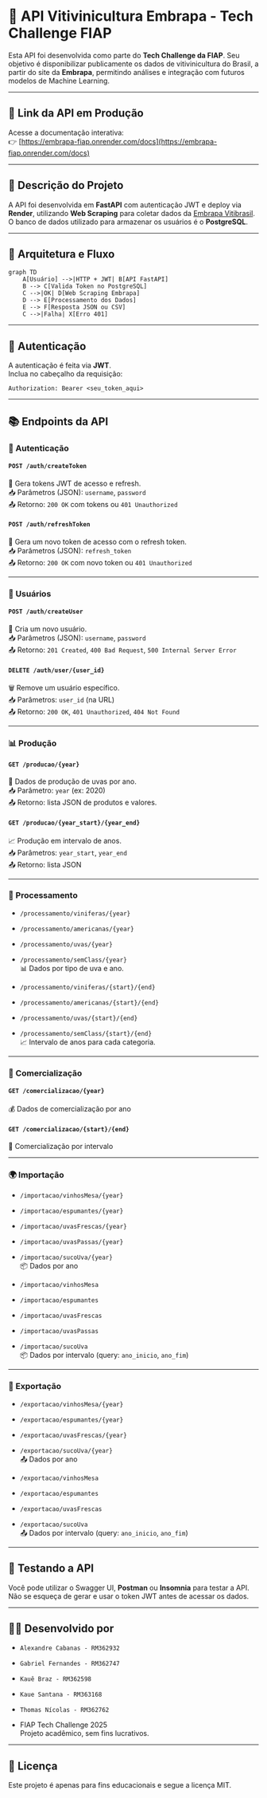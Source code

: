 # 🍇 API Vitivinicultura Embrapa - Tech Challenge FIAP

Esta API foi desenvolvida como parte do **Tech Challenge da FIAP**. Seu objetivo é disponibilizar publicamente os dados de vitivinicultura do Brasil, a partir do site da **Embrapa**, permitindo análises e integração com futuros modelos de Machine Learning.

---

## 🚀 Link da API em Produção

Acesse a documentação interativa:  
👉 [https://embrapa-fiap.onrender.com/docs](https://embrapa-fiap.onrender.com/docs)

---

## 🧠 Descrição do Projeto

A API foi desenvolvida em **FastAPI** com autenticação JWT e deploy via **Render**, utilizando **Web Scraping** para coletar dados da [Embrapa Vitibrasil](http://vitibrasil.cnpuv.embrapa.br/). O banco de dados utilizado para armazenar os usuários é o **PostgreSQL**.

---

## 🧩 Arquitetura e Fluxo

```mermaid
graph TD
    A[Usuário] -->|HTTP + JWT| B[API FastAPI]
    B --> C[Valida Token no PostgreSQL]
    C -->|OK| D[Web Scraping Embrapa]
    D --> E[Processamento dos Dados]
    E --> F[Resposta JSON ou CSV]
    C -->|Falha| X[Erro 401]
```

---

## 🔐 Autenticação

A autenticação é feita via **JWT**.  
Inclua no cabeçalho da requisição:

```http
Authorization: Bearer <seu_token_aqui>
```

---

## 📚 Endpoints da API

### 🔑 Autenticação

#### `POST /auth/createToken`  
🔐 Gera tokens JWT de acesso e refresh.  
📥 Parâmetros (JSON): `username`, `password`  
📤 Retorno: `200 OK` com tokens ou `401 Unauthorized`

#### `POST /auth/refreshToken`  
🔁 Gera um novo token de acesso com o refresh token.  
📥 Parâmetros (JSON): `refresh_token`  
📤 Retorno: `200 OK` com novo token ou `401 Unauthorized`

---

### 👤 Usuários

#### `POST /auth/createUser`  
👤 Cria um novo usuário.  
📥 Parâmetros (JSON): `username`, `password`  
📤 Retorno: `201 Created`, `400 Bad Request`, `500 Internal Server Error`

#### `DELETE /auth/user/{user_id}`  
🗑️ Remove um usuário específico.  
📥 Parâmetros: `user_id` (na URL)  
📤 Retorno: `200 OK`, `401 Unauthorized`, `404 Not Found`

---

### 📊 Produção

#### `GET /producao/{year}`  
📅 Dados de produção de uvas por ano.  
📥 Parâmetro: `year` (ex: 2020)  
📤 Retorno: lista JSON de produtos e valores.

#### `GET /producao/{year_start}/{year_end}`  
📈 Produção em intervalo de anos.  
📥 Parâmetros: `year_start`, `year_end`  
📤 Retorno: lista JSON

---

### 🧃 Processamento

- `/processamento/viniferas/{year}`
- `/processamento/americanas/{year}`
- `/processamento/uvas/{year}`
- `/processamento/semClass/{year}`  
📊 Dados por tipo de uva e ano.

- `/processamento/viniferas/{start}/{end}`
- `/processamento/americanas/{start}/{end}`
- `/processamento/uvas/{start}/{end}`
- `/processamento/semClass/{start}/{end}`  
📈 Intervalo de anos para cada categoria.

---

### 💼 Comercialização

#### `GET /comercializacao/{year}`  
💰 Dados de comercialização por ano

#### `GET /comercializacao/{start}/{end}`  
💸 Comercialização por intervalo

---

### 🌍 Importação

- `/importacao/vinhosMesa/{year}`
- `/importacao/espumantes/{year}`
- `/importacao/uvasFrescas/{year}`
- `/importacao/uvasPassas/{year}`
- `/importacao/sucoUva/{year}`  
📦 Dados por ano

- `/importacao/vinhosMesa`
- `/importacao/espumantes`
- `/importacao/uvasFrescas`
- `/importacao/uvasPassas`
- `/importacao/sucoUva`  
📦 Dados por intervalo (query: `ano_inicio`, `ano_fim`)

---

### 🚢 Exportação

- `/exportacao/vinhosMesa/{year}`
- `/exportacao/espumantes/{year}`
- `/exportacao/uvasFrescas/{year}`
- `/exportacao/sucoUva/{year}`  
📤 Dados por ano

- `/exportacao/vinhosMesa`
- `/exportacao/espumantes`
- `/exportacao/uvasFrescas`
- `/exportacao/sucoUva`  
📤 Dados por intervalo (query: `ano_inicio`, `ano_fim`)

---

## 🧪 Testando a API

Você pode utilizar o Swagger UI, **Postman** ou **Insomnia** para testar a API.  
Não se esqueça de gerar e usar o token JWT antes de acessar os dados.

---

## 🧑‍💻 Desenvolvido por

- `Alexandre Cabanas - RM362932`
- `Gabriel Fernandes - RM362747`
- `Kauê Braz - RM362598`
- `Kaue Santana - RM363168`
- `Thomas Nícolas - RM362762`
  
- FIAP Tech Challenge 2025  
Projeto acadêmico, sem fins lucrativos.

---

## 📄 Licença

Este projeto é apenas para fins educacionais e segue a licença MIT.

